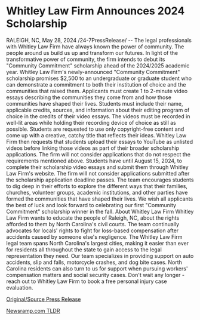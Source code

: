 # Whitley Law Firm Announces 2024 Scholarship

RALEIGH, NC, May 28, 2024 /24-7PressRelease/ -- The legal professionals with Whitley Law Firm have always known the power of community. The people around us build us up and transform our futures. In light of the transformative power of community, the firm intends to debut its "Community Commitment" scholarship ahead of the 2024/2025 academic year.  Whitley Law Firm's newly-announced "Community Commitment" scholarship promises $2,500 to an undergraduate or graduate student who can demonstrate a commitment to both their institution of choice and the communities that raised them. Applicants must create 1 to 2-minute video essays describing the communities they come from and how those communities have shaped their lives.  Students must include their name, applicable credits, sources, and information about their editing program of choice in the credits of their video essays. The videos must be recorded in well-lit areas while holding their recording device of choice as still as possible. Students are requested to use only copyright-free content and come up with a creative, catchy title that reflects their ideas. Whitley Law Firm then requests that students upload their essays to YouTube as unlisted videos before linking those videos as part of their broader scholarship applications.  The firm will not consider applications that do not respect the requirements mentioned above.   Students have until August 15, 2024, to complete their scholarship video essays and submit them through Whitley Law Firm's website. The firm will not consider applications submitted after the scholarship application deadline passes.  The team encourages students to dig deep in their efforts to explore the different ways that their families, churches, volunteer groups, academic institutions, and other parties have formed the communities that have shaped their lives. We wish all applicants the best of luck and look forward to celebrating our first "Community Commitment" scholarship winner in the fall.  About Whitley Law Firm  Whitley Law Firm wants to educate the people of Raleigh, NC, about the rights afforded to them by North Carolina's civil courts. The team continually advocates for locals' rights to fight for loss-based compensation after accidents caused by someone else's negligence.  The Whitley Law Firm legal team spans North Carolina's largest cities, making it easier than ever for residents all throughout the state to gain access to the legal representation they need.   Our team specializes in providing support on auto accidents, slip and falls, motorcycle crashes, and dog bite cases. North Carolina residents can also turn to us for support when pursuing workers' compensation matters and social security cases. Don't wait any longer - reach out to Whitley Law Firm to book a free personal injury case evaluation. 

[Original/Source Press Release](https://www.24-7pressrelease.com/press-release/511196/whitley-law-firm-announces-2024-scholarship) 

[Newsramp.com TLDR](https://newsramp.com/None) 